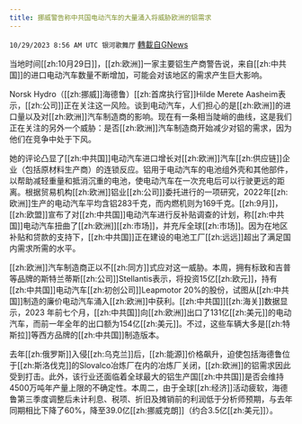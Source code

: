 ```yaml
---
title: 挪威警告称中共国电动汽车的大量涌入将威胁欧洲的铝需求
---
```

`10/29/2023 8:56 AM UTC 银河歌舞厅` [轉載自GNews](https://gnews.org/articles/1894798)

当地时间[[zh:10月29日]]，[[zh:欧洲]]一家主要铝生产商警告说，来自[[zh:中共国]]的进口电动汽车数量不断增加，可能会对该地区的需求产生巨大影响。

Norsk Hydro（[[zh:挪威]]海德鲁）[[zh:首席执行官]]Hilde Merete Aasheim表示，[[zh:公司]]正在关注这一风险。谈到电动汽车，人们担心的是[[zh:欧洲]]的进口量以及对[[zh:欧洲]]汽车制造商的影响。现在有一条相当陡峭的曲线，这是我们正在关注的另外一个威胁：是否[[zh:欧洲]]汽车制造商开始减少对铝的需求，因为他们在竞争中处于下风。

她的评论凸显了[[zh:中共国]]电动汽车进口增长对[[zh:欧洲]]汽车[[zh:供应链]]企业（包括原材料生产商）的连锁反应。铝用于电动汽车的电池组外壳和其他部件，以帮助减轻重量和抵消沉重的电池，使电动汽车在一次充电后可以行驶更远的距离。根据贸易机构[[zh:欧洲]]铝业[[zh:公司]]委托进行的一项研究，2022年[[zh:欧洲]]生产的电动汽车平均含铝283千克，而内燃机则为169千克。[[zh:9月]]，[[zh:欧盟]]宣布了对[[zh:中共国]]电动汽车进行反补贴调查的计划，称[[zh:中共国]]电动汽车扭曲了[[zh:欧洲]][[zh:市场]]，并充斥全球[[zh:市场]]。因为在地区补贴和贷款的支持下，[[zh:中共国]]正在建设的电池工厂[[zh:远远]]超出了满足国内需求所需的水平。

[[zh:欧洲]]汽车制造商正以不[[zh:同方]]式应对这一威胁。本周，拥有标致和吉普等品牌的斯特兰蒂斯[[zh:公司]]Stellantis表示，将投资15亿[[zh:欧元]]，持有[[zh:中共国]]电动汽车[[zh:初创公司]]Leapmotor 20%的股份，试图从[[zh:中共国]]制造的廉价电动汽车涌入[[zh:欧洲]]中获利。[[zh:中共国]][[zh:海关]]数据显示，2023 年前七个月，[[zh:中共国]]向[[zh:欧洲]]出口了131亿[[zh:美元]]的电动汽车，而前一年全年的出口额为154亿[[zh:美元]]。不过，这些车辆大多是[[zh:特斯拉]]等西方品牌的[[zh:中共国]]制造版本。

去年[[zh:俄罗斯]]入侵[[zh:乌克兰]]后，[[zh:能源]]价格飙升，迫使包括海德鲁位于[[zh:斯洛伐克]]的Slovalco冶炼厂在内的冶炼厂关闭，[[zh:欧洲]]的铝需求因此受到打击。此外，该行业还面临着全球最大的铝生产国[[zh:中共国]]是否会维持4500万吨年产量上限的不确定性。本周二，由于全球[[zh:经济]]活动疲软，海德鲁第三季度调整后未计利息、税项、折旧及摊销前的利润低于分析师预期，与去年同期相比下降了60%，降至39.0亿[[zh:挪威克朗]]（约合3.5亿[[zh:美元]]）。
